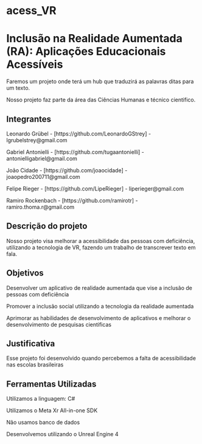 # acess_VR
<h1>Inclusão na Realidade Aumentada (RA): Aplicações Educacionais Acessíveis </h1>
<p>Faremos um projeto onde terá um hub que traduzirá as palavras ditas para um texto.</p> 
<p>Nosso projeto faz parte da área das Ciências Humanas e técnico cientifico.</p>


<h2>Integrantes</h2>
<p>Leonardo Grübel        -         [https://github.com/LeonardoGStrey]  -  lgrubelstrey@gmail.com </p>
<p>Gabriel Antonielli     -         [https://github.com/tugaantonielli]  -  antonielligabriel@gmail.com
</p>
<p>João Cidade            -         [https://github.com/joaocidade]      -  joaopedro200711@gmail.com</p>
<p>Felipe Rieger          -         [https://github.com/LipeRieger]      -  liperieger@gmail.com</p>
<p>Ramiro Rockenbach      -         [https://github.com/ramirotr]        -  ramiro.thoma.r@gmail.com </p>

<h2>Descrição do projeto</h2>
<p>Nosso projeto visa melhorar a acessibilidade das pessoas com deficiência, utilizando a tecnologia de VR, fazendo um trabalho de transcrever texto em fala.</p>

<h2>Objetivos</h2>
<p>Desenvolver um aplicativo de realidade aumentada que vise a inclusão de pessoas com deficiência</p>
<p>Promover a inclusão social utilizando a tecnologia da realidade aumentada</p>
<p>Aprimorar as habilidades de desenvolvimento de aplicativos e melhorar o desenvolvimento de pesquisas cientificas </p>

<h2>Justificativa</h2>
<p>Esse projeto foi desenvolvido quando percebemos a falta de acessibilidade nas escolas brasileiras</p>

<h2>Ferramentas Utilizadas</h2>
<p>Utilizamos a linguagem: C#</p>
<p>Utilizamos o Meta Xr All-in-one SDK </p>
<p>Não usamos banco de dados</p>
<p>Desenvolvemos utilizando o Unreal Engine 4</p>
<p></p>